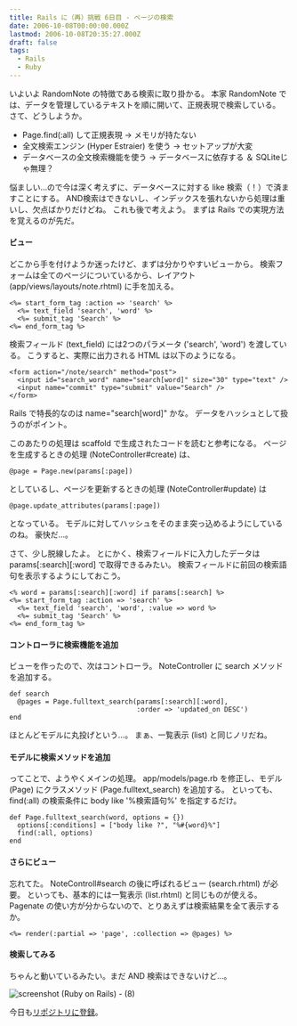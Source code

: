 ```yaml
---
title: Rails に（再）挑戦 6日目 - ページの検索
date: 2006-10-08T00:00:00.000Z
lastmod: 2006-10-08T20:35:27.000Z
draft: false
tags:
  - Rails
  - Ruby
---
```


いよいよ RandomNote の特徴である検索に取り掛かる。 本家 RandomNote では、データを管理しているテキストを順に開いて、正規表現で検索している。 さて、どうしようか。

* Page.find(:all) して正規表現 → メモリが持たない
* 全文検索エンジン (Hyper Estraier) を使う → セットアップが大変
* データベースの全文検索機能を使う → データベースに依存する ＆ SQLiteじゃ無理？

悩ましい…ので今は深く考えずに、データベースに対する like 検索（！）で済ますことにする。 AND検索はできないし、インデックスを張れないから処理は重いし、欠点ばかりだけどね。 これも後で考えよう。 まずは Rails での実現方法を覚えるのが先だ。

#### ビュー

どこから手を付けようか迷ったけど、まずは分かりやすいビューから。 検索フォームは全てのページについているから、レイアウト (app/views/layouts/note.rhtml) に手を加える。

```
<%= start_form_tag :action => 'search' %>
  <%= text_field 'search', 'word' %>
  <%= submit_tag 'Search' %>
<%= end_form_tag %>
```

検索フィールド (text\_field) には2つのパラメータ ('search', 'word') を渡している。 こうすると、実際に出力される HTML は以下のようになる。

```
<form action="/note/search" method="post">
  <input id="search_word" name="search[word]" size="30" type="text" />
  <input name="commit" type="submit" value="Search" />
</form>
```

Rails で特長的なのは name="search\[word]" かな。 データをハッシュとして扱うのがポイント。

このあたりの処理は scaffold で生成されたコードを読むと参考になる。 ページを生成するときの処理 (NoteController#create) は、

```
@page = Page.new(params[:page])
```

としているし、ページを更新するときの処理 (NoteController#update) は

```
@page.update_attributes(params[:page])
```

となっている。 モデルに対してハッシュをそのまま突っ込めるようにしているのね。 豪快だ…。

さて、少し脱線したよ。 とにかく、検索フィールドに入力したデータは params\[:search]\[:word] で取得できるみたい。 検索フィールドに前回の検索語句を表示するようにしておこう。

```
<% word = params[:search][:word] if params[:search] %>
<%= start_form_tag :action => 'search' %>
  <%= text_field 'search', 'word', :value => word %>
  <%= submit_tag 'Search' %>
<%= end_form_tag %>
```

#### コントローラに検索機能を追加

ビューを作ったので、次はコントローラ。 NoteController に search メソッドを追加する。

```
def search
  @pages = Page.fulltext_search(params[:search][:word],
                                :order => 'updated_on DESC')
end
```

ほとんどモデルに丸投げという…。 まぁ、一覧表示 (list) と同じノリだね。

#### モデルに検索メソッドを追加

ってことで、ようやくメインの処理。 app/models/page.rb を修正し、モデル (Page) にクラスメソッド (Page.fulltext\_search) を追加する。 といっても、 find(:all) の検索条件に body like '%検索語句%' を指定するだけ。

```
def Page.fulltext_search(word, options = {})
  options[:conditions] = ["body like ?", "%#{word}%"]
  find(:all, options)
end
```

#### さらにビュー

忘れてた。 NoteControll#search の後に呼ばれるビュー (search.rhtml) が必要。 といっても、基本的には一覧表示 (list.rhtml) と同じものが使える。 Pagenate の使い方が分からないので、とりあえずは検索結果を全て表示するか。

```
<%= render(:partial => 'page', :collection => @pages) %>
```

#### 検索してみる

ちゃんと動いているみたい。まだ AND 検索はできないけど…。

![screenshot (Ruby on Rails) - (8)](@/assets/flickr/262905629.jpg "screenshot (Ruby on Rails) - (8)")

今日も[リポジトリに登録](http://www.machu.jp/trac/note/trac.cgi/changeset/11)。

